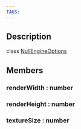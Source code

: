 ```yaml
---
TAGS:
---
```

## Description

class [NullEngineOptions](/classes/3.1/NullEngineOptions)



## Members

### renderWidth : number



### renderHeight : number



### textureSize : number



